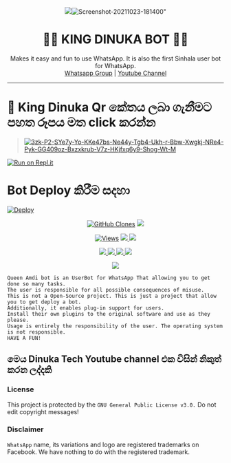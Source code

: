 <div align="center">
  <img src="<a href="https://ibb.co/crD8FYK"><img src="https://i.ibb.co/3CBFNR5/Screenshot-20211023-181400.jpg" alt="Screenshot-20211023-181400" border="0"></a>"
  <h1> 🤖🤖 KING DINUKA BOT 💎👸</h1>
</div>
<p align="center">
    Makes it easy and fun to use WhatsApp. It is also the first Sinhala user bot for WhatsApp.
    <br>
        <a href="https://chat.whatsapp.com/LYk6el7Ief41N2ypxVqcXD">Whatsapp Group</a> |
        <a href="https://www.youtube.com/channel/UCZx8U1EU95-Wn9mH4dn15vQ">Youtube Channel</a>
    <br>
</p>

----
# 👑 King Dinuka Qr කේතය ලබා ගැනීමට පහත රූපය මත click කරන්න

> [<a href="https://imgbb.com/"><img src="https://i.ibb.co/DgkXYJS/3zk-P2-SYe7y-Yo-KKe47bs-Ne44y-Tgb4-Ukh-r-Bbw-Xwgkj-NRe4-Pyk-GG409oz-Bxzxkrub-V7z-HKjfxq6y9-Shog-Wt-M.jpg" alt="3zk-P2-SYe7y-Yo-KKe47bs-Ne44y-Tgb4-Ukh-r-Bbw-Xwgkj-NRe4-Pyk-GG409oz-Bxzxkrub-V7z-HKjfxq6y9-Shog-Wt-M" border="0"></a>](https://youtube.com/channel/UC-P4xVFvCgqQuUx9PrN2DIA)

[![Run on Repl.it](https://raw.githubusercontent.com/Sew01RaviduManoj01KingAndQueen/QueenSew/master/resources/gif/qr-scan.gif)](https://replit.com/@yasasdileepa/King-Dinuka?v=1)

#  Bot Deploy කිරීම සදහා

[![Deploy](https://www.herokucdn.com/deploy/button.svg)](https://dashboard.heroku.com/new?button-url=https://github.com/Sew01RaviduManoj01KingAndQueen/QueenSew&template=https://github.com/kingdinuka/QueenAmdi.git)





<p align="center">
  <a href="https://github.com/BlackAmda/QueenAmdi"><img alt="GitHub Clones" src="https://img.shields.io/badge/dynamic/json?style=flat-square&label=Docker pulls&query=count&url=https://github.com/agentnox/adadafafafaf/blob/main/automated_repo.json?raw=True&logo=github"></a>
  
  </a>
  <a href="https://github.com/BlackAmda/QueenAmdi">
    <img src="https://img.shields.io/docker/image-size/fusuf/whatsasena?style=flat-square&logo=github&label=Image Size">
    
  </a>
</p>

<p align="center">

  <a href="https://github.com/BlackAmda/QueenAmdi">
    <img src="https://hits.seeyoufarm.com/api/count/incr/badge.svg?url=https%3A%2F%2Fgithub.com%2FBlackAmda%2FQueenAmdi&count_bg=%2379C83D&title_bg=%23555555&icon=gitpod.svg&icon_color=%23E7E7E7&title=Views&edge_flat=false" alt="Views"/></a>
  
  </a>
  <a href="https://github.com/BlackAmda/QueenAmdi/fork">
    <img src="https://img.shields.io/github/forks/BlackAmda/QueenAmdi?label=Fork&style=social">
    
  </a>
  <a href="https://github.com/BlackAmda/QueenAmdi/stargazers">
    <img src="https://img.shields.io/github/stars/BlackAmda/QueenAmdi?style=social">
  </a>
</p>

<p align="center">
  <a href="httsp://github.com/BlackAmda/QueenAmdi">
    <img src="https://img.shields.io/github/repo-size/BlackAmda/QueenAmdi?color=purple&label=Repo%20Size&style=plastic">

  </a>
  <a href="httsp://github.com/BlackAmda/QueenAmdi">
    <img src="https://img.shields.io/github/license/BlackAmda/QueenAmdi?color=purple&label=License&style=plastic">

  </a>
  <a href="httsp://github.com/BlackAmda/QueenAmdi">
    <img src="https://img.shields.io/github/languages/top/BlackAmda/QueenAmdi?color=purple&label=Javascript&style=plastic">

  </a>
  <a href="httsp://github.com/BlackAmda/QueenAmdi">
    <img src="https://img.shields.io/static/v1?label=Author&message=Black%20Amda&color=purple&style=plastic">

  </a>
  </p>
 <p align="center">
  <a href="https://wa.me/94757405652">
    <img src="https://img.shields.io/badge/Contact%20Me%20On%20Whatsapp-Queen%20Amdi%20Bot-purple&style=plastic">

  </a>
</p>

```
Queen Amdi bot is an UserBot for WhatsApp That allowing you to get done so many tasks.
The user is responsible for all possible consequences of misuse.
This is not a Open-Source project. This is just a project that allow you to get deploy a bot.
Additionally, it enables plug-in support for users.
Install their own plugins to the original software and use as they please.
Usage is entirely the responsibility of the user. The operating system is not responsible.
HAVE A FUN!
```


 






    
    
  ## මෙය Dinuka Tech Youtube channel එක විසින් නිකුත් කරන ලද්දකි




									

### License
This project is protected by the `GNU General Public License v3.0.`
Do not edit copyright messages!

### Disclaimer
`WhatsApp` name, its variations and logo are registered trademarks on Facebook. We have nothing to do with the registered trademark.

